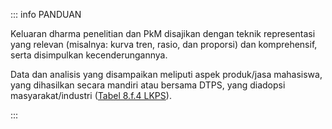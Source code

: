 ::: info PANDUAN

Keluaran dharma penelitian dan PkM disajikan dengan teknik representasi yang relevan (misalnya: kurva tren, rasio, dan proporsi) dan komprehensif, serta disimpulkan kecenderungannya.

Data dan analisis yang disampaikan meliputi aspek produk/jasa mahasiswa, yang dihasilkan secara mandiri atau bersama DTPS, yang diadopsi masyarakat/industri ([Tabel 8.f.4 LKPS](../lkps/tabel-8f4)).

:::
